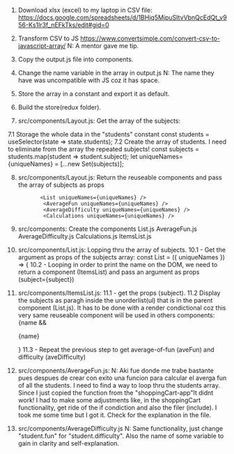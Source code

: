 1. Download xlsx (excel) to my laptop in CSV file:
   https://docs.google.com/spreadsheets/d/1BHjq5MjpuSItvVbnQcEdQt_v956-Ks1lr3f_nEFkTks/edit#gid=0

2. Transform CSV to JS
   https://www.convertsimple.com/convert-csv-to-javascript-array/
   N: A mentor gave me tip.

3. Copy the output.js file into components.

4. Change the name variable in the array in output.js
   N: The name they have was uncompatible with JS coz it has space.

5. Store the array in a constant and export it as default.

6. Build the store(redux folder).

7. src/components/Layout.js: Get the array of the subjects:

7.1 Storage the whole data in the "students" constant
const students = useSelector(state => state.students);
7.2 Create the array of students. I need to eliminate from the array the repeated subjects!
const subjects = students.map(student => student.subject);
let uniqueNames={uniqueNames} = [...new Set(subjects)];

8.  src/components/Layout.js: Return the reuseable components and pass the array of subjects as props

               <List uniqueNames={uniqueNames} />
                <AverageFun uniqueNames={uniqueNames} />
                <AverageDifficulty uniqueNames={uniqueNames} />
                <Calculations uniqueNames={uniqueNames} />

9.  src/components: Create the components
    List.js
    AverageFun.js
    AverageDifficulty.js
    Calculations.js
    ItemsList.js

10. src/components/List.js: Lopping thru the array of subjects.
    10.1 - Get the argument as props of the subjects array:
    const List = ({ uniqueNames }) => {
    10.2 - Looping in order to print the name on the DOM, we need to return a component (ItemsList) and pass an argument as props (subject={subject})

11. src/components/ItemsList.js:
    11.1 - get the props (subject).
    11.2 Display the subjects as paragh inside the unorderlist(ul) that is in the parent component (List.js). It has to be done with a render condictional coz this very same reuseable component will be used in others components:
    {name && <p>{name}</p>}
    11.3 - Repeat the previous step to get average-of-fun (aveFun) and difficulty (aveDifficulty)

12. src/components/AverageFun.js:
    N: Aki fue donde me trabe bastante pues despues de crear con exito una funcion para calcular el averga fun of all the students. I need to find a way to loop thru the students array. Since I just copied the function from the "shoppingCart-app"It didnt work! I had to make some adjustments like, in the shoppingCart functionality, get ride of the if condiction and also the filer (include). I took me some time but I got it. Check for the explanation in the file.

13. src/components/AverageDifficulty.js
    N: Same functionality, just change "student.fun" for "student.difficulty". Also the name of some variable to gain in clarity and self-explanation.
